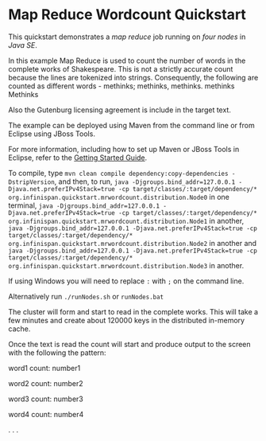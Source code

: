 Map Reduce Wordcount Quickstart
==========================

This quickstart demonstrates a *map reduce* job running on *four nodes* in *Java SE*.

In this example Map Reduce is used to count the number of words in the complete works of Shakespeare. This is not a strictly accurate count because the lines are tokenized into strings. Consequently, the following are counted as different words - 
  methinks;
  methinks,
  methinks.
  methinks
  Methinks

Also the Gutenburg licensing agreement is include in the target text.

The example can be deployed using Maven from the command line or from Eclipse using
JBoss Tools.

For more information, including how to set up Maven or JBoss Tools in Eclipse, 
refer to the [Getting Started Guide](https://docs.jboss.org/author/display/ISPN/Getting+Started+Guide+-+Clustered+Cache+in+Java+SE).

To compile, type `mvn clean compile dependency:copy-dependencies -DstripVersion`, 
and then, to run, `java -Djgroups.bind_addr=127.0.0.1 -Djava.net.preferIPv4Stack=true -cp target/classes/:target/dependency/* org.infinispan.quickstart.mrwordcount.distribution.Node0` in one terminal,
`java -Djgroups.bind_addr=127.0.0.1 -Djava.net.preferIPv4Stack=true -cp target/classes/:target/dependency/* org.infinispan.quickstart.mrwordcount.distribution.Node1` in another, 
`java -Djgroups.bind_addr=127.0.0.1 -Djava.net.preferIPv4Stack=true -cp target/classes/:target/dependency/* org.infinispan.quickstart.mrwordcount.distribution.Node2` in another and 
`java -Djgroups.bind_addr=127.0.0.1 -Djava.net.preferIPv4Stack=true -cp target/classes/:target/dependency/* org.infinispan.quickstart.mrwordcount.distribution.Node3` in another.

If using Windows you will need to replace `:` with `;` on the command line.

Alternatively run `./runNodes.sh` or `runNodes.bat`


The cluster will form and start to read in the complete works. This will take a few minutes and create about 120000 keys in the distributed in-memory cache. 

Once the text is read the count will start and produce output to the screen with the following the pattern:


word1 count: number1

word2 count: number2

word3 count: number3

word4 count: number4

.
.
.

